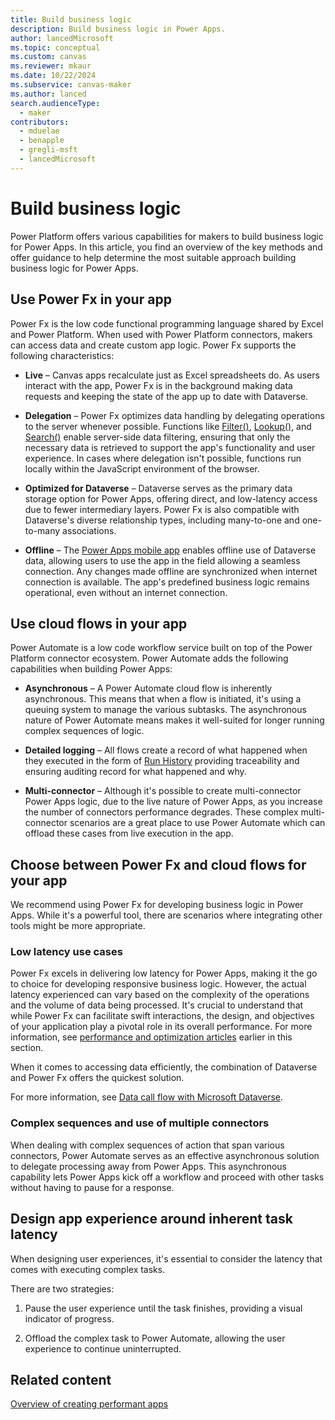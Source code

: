 ```yaml
---
title: Build business logic 
description: Build business logic in Power Apps.
author: lancedMicrosoft 
ms.topic: conceptual
ms.custom: canvas
ms.reviewer: mkaur
ms.date: 10/22/2024
ms.subservice: canvas-maker
ms.author: lanced
search.audienceType: 
  - maker
contributors:
  - mduelae
  - benapple
  - gregli-msft
  - lancedMicrosoft 
---
```


# Build business logic

Power Platform offers various capabilities for makers to build business logic for Power Apps. In this article, you find an overview of the key methods and offer guidance to help determine the most suitable approach building business logic for Power Apps.

## Use Power Fx in your app

Power Fx is the low code functional programming language shared by Excel and Power Platform. When used with Power Platform connectors, makers can access data and create custom app logic. Power Fx supports the following characteristics:

- **Live** – Canvas apps recalculate just as Excel spreadsheets do. As users interact with the app, Power Fx is in the background making data requests and keeping the state of the app up to date with Dataverse.

- **Delegation** – Power Fx optimizes data handling by delegating operations to the server whenever possible. Functions like [Filter()](/power-platform/power-fx/reference/function-filter-lookup), [Lookup()](/power-platform/power-fx/reference/function-filter-lookup), and [Search()](/power-platform/power-fx/reference/function-filter-lookup) enable server-side data filtering, ensuring that only the necessary data is retrieved to support the app's functionality and user experience. In cases where delegation isn't possible, functions run locally within the JavaScript environment of the browser.

- **Optimized for Dataverse** – Dataverse serves as the primary data storage option for Power Apps, offering direct, and low-latency access due to fewer intermediary layers. Power Fx is also compatible with Dataverse's diverse relationship types, including many-to-one and one-to-many associations.

- **Offline** – The [Power Apps mobile app](../../mobile/canvas-mobile-offline-overview.md) enables offline use of Dataverse data, allowing users to use the app in the field allowing a seamless connection. Any changes made offline are synchronized when internet connection is available. The app's predefined business logic remains operational, even without an internet connection.

## Use cloud flows in your app

Power Automate is a low code workflow service built on top of the Power Platform connector ecosystem. Power Automate adds the following capabilities when building Power Apps:

- **Asynchronous** – A Power Automate cloud flow is inherently asynchronous. This means that when a flow is initiated, it's using a queuing system to manage the various subtasks. The asynchronous nature of Power Automate means makes it well-suited for longer running complex sequences of logic.

- **Detailed logging** – All flows create a record of what happened when they executed in the form of [Run History](/power-automate/dataverse/cloud-flow-run-metadata) providing traceability and ensuring auditing record for what happened and why.

- **Multi-connector** – Although it's possible to create multi-connector Power Apps logic, due to the live nature of Power Apps, as you increase the number of connectors performance degrades. These complex multi-connector scenarios are a great place to use Power Automate which can offload these cases from live execution in the app.

## Choose between Power Fx and cloud flows for your app

We recommend using Power Fx for developing business logic in Power Apps. While it's a powerful tool, there are scenarios where integrating other tools might be more appropriate.

### Low latency use cases

Power Fx excels in delivering low latency for Power Apps, making it the go to choice for developing responsive business logic. However, the actual latency experienced can vary based on the complexity of the operations and the volume of data being processed. It's crucial to understand that while Power Fx can facilitate swift interactions, the design, and objectives of your application play a pivotal role in its overall performance. For more information, see [performance and optimization articles](create-performant-apps-overview.md) earlier in this section.

When it comes to accessing data efficiently, the combination of Dataverse and Power Fx offers the quickest solution.

For more information, see [Data call flow with Microsoft Dataverse](execution-phases-data-flow.md?#data-call-flow-with-microsoft-dataverse).

### Complex sequences and use of multiple connectors

When dealing with complex sequences of action that span various connectors, Power Automate serves as an effective asynchronous solution to delegate processing away from Power Apps. This asynchronous capability lets Power Apps kick off a workflow and proceed with other tasks without having to pause for a response.

## Design app experience around inherent task latency

When designing user experiences, it's essential to consider the latency that comes with executing complex tasks.

There are two strategies:

1. Pause the user experience until the task finishes, providing a visual indicator of progress.

2. Offload the complex task to Power Automate, allowing the user experience to continue uninterrupted.

## Related content

[Overview of creating performant apps](create-performant-apps-overview.md)
